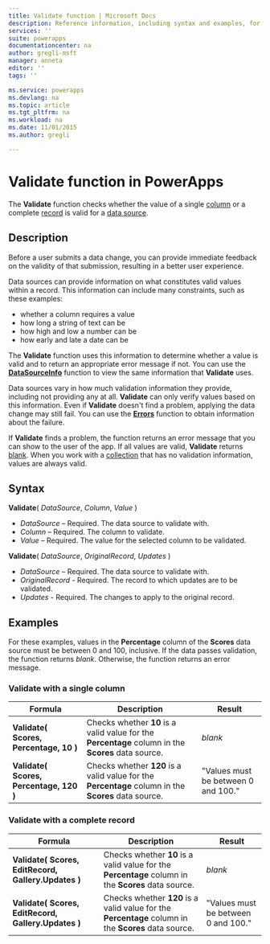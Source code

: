 ```yaml
---
title: Validate function | Microsoft Docs
description: Reference information, including syntax and examples, for the Validate function in PowerApps
services: ''
suite: powerapps
documentationcenter: na
author: gregli-msft
manager: anneta
editor: ''
tags: ''

ms.service: powerapps
ms.devlang: na
ms.topic: article
ms.tgt_pltfrm: na
ms.workload: na
ms.date: 11/01/2015
ms.author: gregli

---
```

# Validate function in PowerApps
The **Validate** function checks whether the value of a single [column](../maker/working-with-tables.md#columns) or a complete [record](../maker/working-with-tables.md#records) is valid for a [data source](../maker/working-with-data-sources.md).  

## Description
Before a user submits a data change, you can provide immediate feedback on the validity of that submission, resulting in a better user experience.

Data sources can provide information on what constitutes valid values within a record. This information can include many constraints, such as these examples:

* whether a column requires a value
* how long a string of text can be
* how high and low a number can be
* how early and late a date can be

The **Validate** function uses this information to determine whether a value is valid and to return an appropriate error message if not. You can use the **[DataSourceInfo](../maker/functions/function-datasourceinfo.md)** function to view the same information that **Validate** uses.

Data sources vary in how much validation information they provide, including not providing any at all. **Validate** can only verify values based on this information. Even if  **Validate** doesn't find a problem, applying the data change may still fail. You can use the **[Errors](../maker/functions/function-errors.md)** function to obtain information about the failure.

If **Validate** finds a problem, the function returns an error message that you can show to the user of the app. If all values are valid, **Validate** returns [blank](../maker/functions/function-isblank-isempty.md). When you work with a [collection](../maker/working-with-data-sources.md#collections) that has no validation information, values are always valid.

## Syntax
**Validate**( *DataSource*, *Column*, *Value* )

* *DataSource* – Required. The data source to validate with.
* *Column* – Required. The column to validate.
* *Value* – Required. The value for the selected column to be validated.

**Validate**( *DataSource*, *OriginalRecord*, *Updates* )

* *DataSource* – Required. The data source to validate with.
* *OriginalRecord* - Required.  The record to which updates are to be validated.
* *Updates* - Required.  The changes to apply to the original record.

## Examples
For these examples, values in the **Percentage** column of the **Scores** data source must be between 0 and 100, inclusive. If the data passes validation, the function returns *blank*. Otherwise, the function returns an error message.

### Validate with a single column
| Formula | Description | Result |
| --- | --- | --- |
| **Validate( Scores, Percentage, 10 )** |Checks whether **10** is a valid value for the **Percentage** column in the **Scores** data source. |*blank* |
| **Validate( Scores, Percentage, 120 )** |Checks whether **120** is a valid value for the **Percentage** column in the **Scores** data source. |"Values must be between 0 and 100." |

### Validate with a complete record
| Formula | Description | Result |
| --- | --- | --- |
| **Validate( Scores, EditRecord, Gallery.Updates )** |Checks whether **10** is a valid value for the **Percentage** column in the **Scores** data source. |*blank* |
| **Validate( Scores, EditRecord, Gallery.Updates )** |Checks whether **120** is a valid value for the **Percentage** column in the **Scores** data source. |"Values must be between 0 and 100." |

